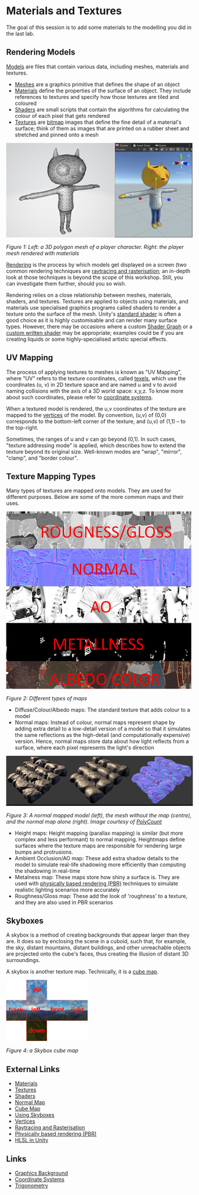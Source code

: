# Materials and Textures

The goal of this session is to add some materials to the modelling you did in the last lab.

## Rendering Models

[Models](https://docs.unity3d.com/Manual/models.html) are files that contain various data, including meshes, materials and textures.

+ [Meshes](https://docs.unity3d.com/Manual/mesh.html) are a graphics primitive that defines the shape of an object
+ [Materials](https://docs.unity3d.com/Manual/Materials.html) define the properties of the surface of an object. They include references to textures and specify how those textures are tiled and coloured
+ [Shaders](https://docs.unity3d.com/Manual/Shaders.html) are small scripts that contain the algorithms for calculating the colour of each pixel that gets rendered
+ [Textures](https://docs.unity3d.com/Manual/Textures.html) are [bitmap](https://en.wikipedia.org/wiki/Bitmap) images that define the fine detail of a material's surface; think of them as images that are printed on a rubber sheet and stretched and pinned onto a mesh

![Mesh and Material](../images/meshAndMaterials.png)

_Figure 1: Left: a 3D polygon mesh of a player character. Right: the player mesh rendered with materials_

[Rendering](https://docs.unity3d.com/Manual/render-pipelines.html) is the process by which models get displayed on a screen (two common rendering techniques are [raytracing and rasterisation](https://blogs.nvidia.com/blog/whats-difference-between-ray-tracing-rasterization/); an in-depth look at those techniques is beyond the scope of this workshop. Still, you can investigate them further, should you so wish.

Rendering relies on a close relationship between meshes, materials, shaders, and textures. Textures are applied to objects using materials, and materials use specialised graphics programs called shaders to render a texture onto the surface of the mesh. Unity's [standard shader](https://docs.unity3d.com/Manual/shader-StandardShader.html) is often a good choice as it is highly customisable and can render many surface types. However, there may be occasions where a custom [Shader Graph](https://docs.unity3d.com/Manual/shader-graph.html) or a [custom written shader](https://docs.unity3d.com/Manual/shader-writing.html) may be appropriate; examples could be if you are creating liquids or some highly-specialised artistic special effects.

## UV Mapping

The process of applying textures to meshes is known as "UV Mapping", where "UV" refers to the texture coordinates, called [texels](https://en.wikipedia.org/wiki/Texel_(graphics)), which use the coordinates (u, v) in 2D texture space and are named u and v to avoid naming collisions with the axis of a 3D world space: x,y,z. To know more about such coordinates, please refer to [coordinate systems](./maths/coordinateSystems.md).

When a textured model is rendered, the u,v coordinates of the texture are mapped to the [vertices](https://en.wikipedia.org/wiki/Vertex_(computer_graphics)) of the model.
By convention, (u,v) of (0,0) corresponds to the bottom-left corner of the texture, and (u,v) of (1,1) – to the top-right.

Sometimes, the ranges of u and v can go beyond (0,1). In such cases, "texture addressing mode" is applied, which describes how to extend the texture beyond its original size. Well-known modes are "wrap", "mirror", "clamp", and "border colour".

## Texture Mapping Types

Many types of textures are mapped onto models. They are used for different purposes. Below are some of the more common maps and their uses.

![Maps](../images/maps.png)

_Figure 2: Different types of maps_

+ Diffuse/Colour/Albedo maps: The standard texture that adds colour to a model
+ Normal maps: Instead of colour, normal maps represent shape by adding extra detail to a low-detail version of a model so that it simulates the same reflections as the high-detail (and computationally expensive) version. Hence, normal maps store data about how light reflects from a surface, where each pixel represents the light's direction

![Normal Map](../images/normalMap.jpg)

_Figure 3: A normal mapped model (left), the mesh without the map (centre), and the normal map alone (right). Image courtesy of [PolyCount](http://wiki.polycount.com/wiki/Normal_map)_

+ Height maps: Height mapping (parallax mapping) is similar (but more complex and less performant) to normal mapping. Heightmaps define surfaces where the texture maps are responsible for rendering large bumps and protrusions.
+ Ambient Occlusion/AO map: These add extra shadow details to the model to simulate real-life shadowing more efficiently than computing the shadowing in real-time
+ Metalness map: These maps store how shiny a surface is. They are used with [physically based rendering (PBR)](https://pbr-book.org/) techniques to simulate realistic lighting scenarios more accurately
+ Roughness/Gloss map: These add the look of 'roughness' to a texture, and they are also used in PBR scenarios

## Skyboxes

A skybox is a method of creating backgrounds that appear larger than they are. It does so by enclosing the scene in a cuboid, such that, for example, the sky, distant mountains, distant buildings, and other unreachable objects are projected onto the cube's faces, thus creating the illusion of distant 3D surroundings.

A skybox is another texture map. Technically, it is a [cube map](https://en.wikipedia.org/wiki/Cube_mapping).

![Cube map](../images/skyboxExample.png)

_Figure 4: a Skybox cube map_

## External Links

+ [Materials](https://docs.unity3d.com/Manual/Materials.html)
+ [Textures](https://docs.unity3d.com/Manual/Textures.html)
+ [Shaders](https://docs.unity3d.com/Manual/Shaders.html)
+ [Normal Map](https://docs.unity3d.com/Manual/StandardShaderMaterialParameterNormalMap.html)
+ [Cube Map](https://en.wikipedia.org/wiki/Cube_mapping)
+ [Using Skyboxes](https://docs.unity3d.com/Manual/skyboxes-using.html)
+ [Vertices](https://en.wikipedia.org/wiki/Vertex_(computer_graphics))
+ [Raytracing and Rasterisation](https://blogs.nvidia.com/blog/whats-difference-between-ray-tracing-rasterization/)
+ [Physically based rendering (PBR)](https://pbr-book.org/)
+ [HLSL in Unity](https://docs.unity3d.com/Manual/SL-ShaderPrograms.html)

## Links

+ [Graphics Background](./graphicsBackground.md)
+ [Coordinate Systems](./maths/coordinateSystems.md)
+ [Trigonometry](./maths/trigonometry.md)
